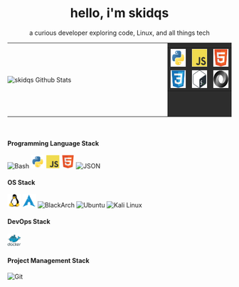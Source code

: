 <h1 align="center">hello, i'm skidqs</h1>
<p align="center">a curious developer exploring code, Linux, and all things tech</p>

<table align="center" cellpadding="0" cellspacing="0" style="border-collapse: collapse;">
  <tr>
    <td style="padding: 0;">
      <img src="https://github-readme-stats.vercel.app/api?username=skidqs&show_icons=true&hide_border=true&title_color=A78BFA&text_color=FFFFFF&icon_color=A78BFA&ring_color=A78BFA&bg_color=2D2D2D&count_private=true&hide_rank=false&card_width=360&cache_seconds=600" 
           alt="skidqs Github Stats" 
           width="360" style="display:block;"/>
    </td>
    <td style="padding: 0; background-color:#2D2D2D; width:280px; height:165px; text-align:center; vertical-align:middle;">
      <h3 style="color:#A78BFA; margin:0; font-size:16px;">Top Languages</h3>
      <table cellpadding="5" cellspacing="0" align="center" style="height:100%; width:100%;">
        <tr>
          <td><img src="https://raw.githubusercontent.com/devicons/devicon/master/icons/python/python-original.svg" alt="Python" width="40" height="40"/></td>
          <td><img src="https://raw.githubusercontent.com/devicons/devicon/master/icons/javascript/javascript-original.svg" alt="JavaScript" width="40" height="40"/></td>
          <td><img src="https://raw.githubusercontent.com/devicons/devicon/master/icons/html5/html5-original.svg" alt="HTML" width="40" height="40"/></td>
        </tr>
        <tr>
          <td><img src="https://raw.githubusercontent.com/devicons/devicon/master/icons/css3/css3-original.svg" alt="CSS" width="40" height="40"/></td>
          <td><img src="https://raw.githubusercontent.com/devicons/devicon/master/icons/bash/bash-original.svg" alt="Bash" width="40" height="40"/></td>
          <td><img src="https://raw.githubusercontent.com/devicons/devicon/master/icons/json/json-original.svg" alt="JSON" width="40" height="40"/></td>
        </tr>
      </table>
    </td>
  </tr>
</table>

<br/>

<h4><b>Programming Language Stack</b></h4>
<p>
  <img src="https://www.vectorlogo.zone/logos/gnu_bash/gnu_bash-icon.svg" alt="Bash" width="30" height="30"/>
  <img src="https://raw.githubusercontent.com/devicons/devicon/master/icons/python/python-original.svg" alt="Python" width="30" height="30"/>
  <img src="https://raw.githubusercontent.com/devicons/devicon/master/icons/javascript/javascript-original.svg" alt="JavaScript" width="30" height="30"/>
  <img src="https://raw.githubusercontent.com/devicons/devicon/master/icons/html5/html5-original.svg" alt="HTML" width="30" height="30"/>
  <img src="https://files.catbox.moe/7x1y3u.png" alt="JSON" width="30" height="30"/>
</p>

<h4><b>OS Stack</b></h4>
<p>
  <img src="https://raw.githubusercontent.com/devicons/devicon/master/icons/linux/linux-original.svg" alt="Linux" width="30" height="30"/>
  <img src="https://raw.githubusercontent.com/devicons/devicon/master/icons/archlinux/archlinux-original.svg" alt="Arch Linux" width="30" height="30"/>
  <img src="https://blackarch.org/images/logo.png" alt="BlackArch" width="30" height="30"/>
  <img src="https://assets.ubuntu.com/v1/29985a98-ubuntu-logo32.png" alt="Ubuntu" width="30" height="30"/>
  <img src="https://files.catbox.moe/kakx9z.png" alt="Kali Linux" width="30" height="30"/>
</p>

<h4><b>DevOps Stack</b></h4>
<p>
  <img src="https://raw.githubusercontent.com/devicons/devicon/master/icons/docker/docker-original-wordmark.svg" alt="Docker" width="30" height="30"/>
</p>

<h4><b>Project Management Stack</b></h4>
<p>
  <img src="https://www.vectorlogo.zone/logos/git-scm/git-scm-icon.svg" alt="Git" width="30" height="30"/>
</p>
